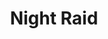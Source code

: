---
mission_id: niteraid
editorsChoice:
title: "Night Raid"
authors: 
    - "David Banz"
    - "Gregor Banz"
    - "Markus Banz"
date:
filename: "nraid133.zip"
description: "You are being sent to an Imperial techbase that is suspected to be involved in reaserch on the Dark Trooper project. Your job is to get in, find whatever you can and get back out. Caution is advised because some of the DT prototypes may already be operational."
cover: "niteraid.png"
levelReplaced:	SECBASE
difficulty: yes
bm:	yes
fme: no
wax: yes
three_do: yes
voc: no
gmd: no
vue: no
lfd: no
base: "New level from scratch" 
editors: "DFUSE 1.0"

---